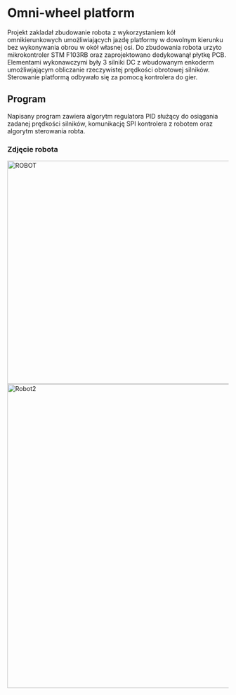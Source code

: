 # Omni-wheel platform
Projekt zakladał zbudowanie robota z wykorzystaniem kół omnikierunkowych umożliwiających jazdę platformy w dowolnym kierunku bez wykonywania obrou w okół własnej osi.
Do zbudowania robota urzyto mikrokontroler STM F103RB oraz zaprojektowano dedykowanął płytkę PCB. Elementami wykonawczymi były 3 silniki DC
z wbudowanym enkoderm umożliwjającym obliczanie rzeczywistej prędkości obrotowej silników. Sterowanie platformą odbywało się za pomocą kontrolera do gier.
## Program
Napisany program zawiera algorytm regulatora PID służący do osiągania zadanej prędkości silników, komunikację SPI kontrolera z robotem oraz algorytm sterowania robta.
### Zdjęcie robota 

<img width="509" alt="ROBOT" src="https://user-images.githubusercontent.com/62465226/82304467-acc95b00-99bc-11ea-86e4-deb19443f3e7.png">

<img width="693" alt="Robot2" src="https://user-images.githubusercontent.com/62465226/82304277-670c9280-99bc-11ea-84b9-daf13b3d3420.png">
